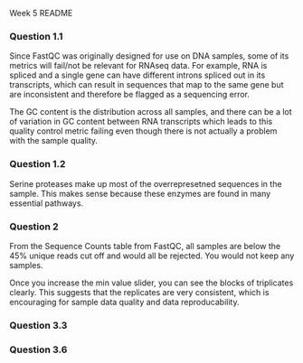 Week 5 README

### Question 1.1 ####
Since FastQC was originally designed for use on DNA samples, some of its metrics will fail/not be relevant for RNAseq data. For example, RNA is spliced and a single gene can have different introns spliced out in its transcripts, which can result in sequences that map to the same gene but are inconsistent and therefore be flagged as a sequencing error. 

The GC content is the distribution across all samples, and there can be a lot of variation in GC content between RNA transcripts which leads to this quality control metric failing even though there is not actually a problem with the sample quality. 


### Question 1.2 ####
Serine proteases make up most of the overrepresetned sequences in the sample. This makes sense because these enzymes are found in many essential pathways. 


### Question 2 ####
From the Sequence Counts table from FastQC, all samples are below the 45% unique reads cut off and would all be rejected. You would not keep any samples.

Once you increase the min value slider, you can see the blocks of triplicates clearly. This suggests that the replicates are very consistent, which is encouraging for sample data quality and data reproducability. 


### Question 3.3 ####



### Question 3.6 ####



